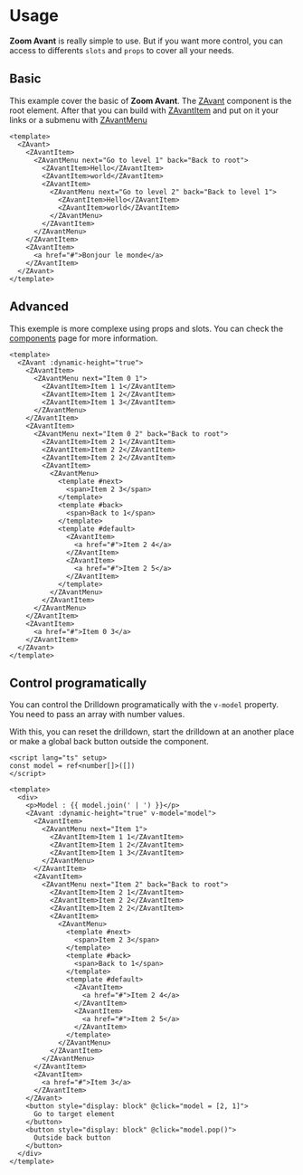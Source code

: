 # Usage

**Zoom Avant** is really simple to use. But if you want more control, you can access to differents `slots` and `props` to cover all your needs.

## Basic

This example cover the basic of **Zoom Avant**. The [ZAvant](/guide/components.html#zavant) component is the root element. After that you can build with [ZAvantItem](/guide/components.html#zavantmenuitem) and put on it your links or a submenu with [ZAvantMenu](/guide/components.html#zavantmenu)

```vue-html
<template>
  <ZAvant>
    <ZAvantItem>
      <ZAvantMenu next="Go to level 1" back="Back to root">
        <ZAvantItem>Hello</ZAvantItem>
        <ZAvantItem>world</ZAvantItem>
        <ZAvantItem>
          <ZAvantMenu next="Go to level 2" back="Back to level 1">
            <ZAvantItem>Hello</ZAvantItem>
            <ZAvantItem>world</ZAvantItem>
          </ZAvantMenu>
        </ZAvantItem>
      </ZAvantMenu>
    </ZAvantItem>
    <ZAvantItem>
      <a href="#">Bonjour le monde</a>
    </ZAvantItem>
  </ZAvant>
</template>
```

## Advanced

This exemple is more complexe using props and slots. You can check the [components](/guide/components) page for more information.

```vue-html
<template>
  <ZAvant :dynamic-height="true">
    <ZAvantItem>
      <ZAvantMenu next="Item 0 1">
        <ZAvantItem>Item 1 1</ZAvantItem>
        <ZAvantItem>Item 1 2</ZAvantItem>
        <ZAvantItem>Item 1 3</ZAvantItem>
      </ZAvantMenu>
    </ZAvantItem>
    <ZAvantItem>
      <ZAvantMenu next="Item 0 2" back="Back to root">
        <ZAvantItem>Item 2 1</ZAvantItem>
        <ZAvantItem>Item 2 2</ZAvantItem>
        <ZAvantItem>Item 2 2</ZAvantItem>
        <ZAvantItem>
          <ZAvantMenu>
            <template #next>
              <span>Item 2 3</span>
            </template>
            <template #back>
              <span>Back to 1</span>
            </template>
            <template #default>
              <ZAvantItem>
                <a href="#">Item 2 4</a>
              </ZAvantItem>
              <ZAvantItem>
                <a href="#">Item 2 5</a>
              </ZAvantItem>
            </template>
          </ZAvantMenu>
        </ZAvantItem>
      </ZAvantMenu>
    </ZAvantItem>
    <ZAvantItem>
      <a href="#">Item 0 3</a>
    </ZAvantItem>
  </ZAvant>
</template>
```

## Control programatically

You can control the Drilldown programatically with the `v-model` property. You need to pass an array with number values.

With this, you can reset the drilldown, start the drilldown at an another place or make a global back button outside the component.

```vue-html
<script lang="ts" setup>
const model = ref<number[]>([])
</script>

<template>
  <div>
    <p>Model : {{ model.join(' | ') }}</p>
    <ZAvant :dynamic-height="true" v-model="model">
      <ZAvantItem>
        <ZAvantMenu next="Item 1">
          <ZAvantItem>Item 1 1</ZAvantItem>
          <ZAvantItem>Item 1 2</ZAvantItem>
          <ZAvantItem>Item 1 3</ZAvantItem>
        </ZAvantMenu>
      </ZAvantItem>
      <ZAvantItem>
        <ZAvantMenu next="Item 2" back="Back to root">
          <ZAvantItem>Item 2 1</ZAvantItem>
          <ZAvantItem>Item 2 2</ZAvantItem>
          <ZAvantItem>Item 2 2</ZAvantItem>
          <ZAvantItem>
            <ZAvantMenu>
              <template #next>
                <span>Item 2 3</span>
              </template>
              <template #back>
                <span>Back to 1</span>
              </template>
              <template #default>
                <ZAvantItem>
                  <a href="#">Item 2 4</a>
                </ZAvantItem>
                <ZAvantItem>
                  <a href="#">Item 2 5</a>
                </ZAvantItem>
              </template>
            </ZAvantMenu>
          </ZAvantItem>
        </ZAvantMenu>
      </ZAvantItem>
      <ZAvantItem>
        <a href="#">Item 3</a>
      </ZAvantItem>
    </ZAvant>
    <button style="display: block" @click="model = [2, 1]">
      Go to target element
    </button>
    <button style="display: block" @click="model.pop()">
      Outside back button
    </button>
  </div>
</template>
```
